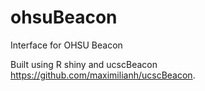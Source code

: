 # ohsuBeacon
Interface for OHSU Beacon

Built using R shiny and ucscBeacon https://github.com/maximilianh/ucscBeacon.
